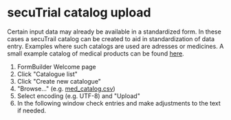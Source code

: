 # secuTrial catalog upload 

Certain input data may already be available in a standardized form. In these cases a secuTrail catalog can be created to aid  in standardization of data entry. Examples where such catalogs are used are adresses or medicines. A small example catalog of medical products can be found [here](https://github.com/PatrickRWright/SCTO/blob/master/DM/secuTrial/data/med_catalog.csv).

1. FormBuilder Welcome page
2. Click "Catalogue list"
3. Click "Create new catalogue"
4. "Browse..." (e.g. [med_catalog.csv](https://github.com/PatrickRWright/SCTO/blob/master/DM/secuTrial/data/med_catalog.csv))
5. Select encoding (e.g. UTF-8) and "Upload"
6. In the following window check entries and make adjustments to the text if needed.




